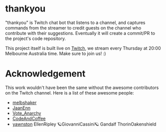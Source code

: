 # thankyou

"thankyou" is Twitch chat bot that listens to a channel, and captures commands from the streamer to credit guests on the channel who contribute with their suggestions. Eventually it will create a commit/PR to the project's code repository.

This project itself is built live on [Twitch](https://twitch.tv/emadashi), we stream every Thursday at 20:00 Melbourne Australia time. Make sure to join us! :)

# Acknowledgement

This work wouldn't have been the same without the awesome contributors on the Twitch channel. Here is a list of these awesome people:

- [melbshaker](https://twitch.tv/melbshaker)
- [JaanEnn](https://twitch.tv/jaanenn)
- [Vote_Anarchy](https://twitch.tv/vote_anarchy)
- [CodeAndCoffee](https://twitch.tv/codeandcoffee)
- [yawnston](https://github.com/yawnston)
EllenRipley
🪐GiovanniCassini🪐
Gandalf
ThorinOakenshield

